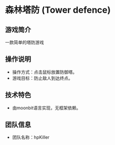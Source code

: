 # 森林塔防 (Tower defence)

## 游戏简介
一款简单的塔防游戏

## 操作说明
- 操作方式：点击鼠标放置防御塔。
- 游戏目标：防止敌人到达终点。

## 技术特色
- 由moonbit语言实现，无框架依赖。

## 团队信息
- 团队名称：hpKiller

